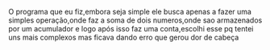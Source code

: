 O programa que eu fiz,embora seja simple ele busca apenas a fazer uma simples operação,onde faz a soma de dois numeros,onde sao armazenados por um acumulador e logo após isso faz uma conta,escolhi esse pq tentei uns mais complexos mas ficava dando erro que gerou dor de cabeça
